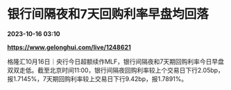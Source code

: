 # 银行间隔夜和7天回购利率早盘均回落

**2023-10-16 03:10**

**https://www.gelonghui.com/live/1248621**

格隆汇10月16日｜央行今日超额续作MLF，银行间隔夜和7天期回购利率今日早盘双双走低。截至北京时间11:00，银行间隔夜回购利率较上个交易日下行2.05bp，报1.7145%，7天期回购利率较上交易日下行9.42bp，报1.7891%。